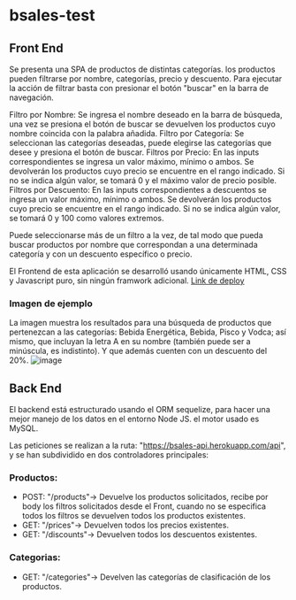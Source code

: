 # bsales-test
## Front End
Se presenta una SPA de productos de distintas categorías. los productos pueden filtrarse por nombre,
categorías, precio y descuento. Para ejecutar la acción de filtrar basta con presionar el botón "buscar"
en la barra de navegación.

Filtro por Nombre: Se ingresa el nombre deseado en la barra de búsqueda, una vez se presiona el botón de 
buscar se devuelven los productos cuyo nombre coincida con la palabra añadida.
Filtro por Categoría: Se seleccionan las categorías deseadas, puede elegirse las categorías que desee y presiona el botón de buscar.
Filtros por Precio: En las inputs correspondientes se ingresa un valor máximo, mínimo o ambos. 
Se devolverán los productos cuyo precio se encuentre en el rango indicado. Si no se indica algún valor, se tomará 0 y el máximo valor de precio posible.
Filtros por Descuento: En las inputs correspondientes a descuentos se ingresa un valor máximo, mínimo o ambos. 
Se devolverán los productos cuyo precio se encuentre en el rango indicado. Si no se indica algún valor, se tomará 0 y 100 como valores extremos.

Puede seleccionarse más de un filtro a la vez, de tal modo que pueda buscar productos por nombre que correspondan a una determinada categoría y con un descuento específico o precio.

El Frontend de esta aplicación se desarrolló usando únicamente HTML, CSS y Javascript puro, sin ningún framwork adicional. 
[Link de deploy](https://bsales-test.herokuapp.com/)


### Imagen de ejemplo
La imagen muestra los resultados para una búsqueda de productos que pertenezcan a las categorías: Bebida Energética, Bebida, Pisco y Vodca; así mismo, que incluyan la letra A en su nombre (también puede ser a minúscula, es indistinto). Y que además cuenten con un descuento del 20%.
![image](https://user-images.githubusercontent.com/102197665/188470659-1e20a25f-dcf4-467b-bdf0-c08ac765d107.png)

## Back End
El backend está estructurado usando el ORM sequelize, para hacer una mejor manejo de los datos en el entorno Node JS. el motor usado es MySQL.

Las peticiones se realizan a la ruta: "https://bsales-api.herokuapp.com/api", y se han subdividido en dos controladores principales:
### Productos:
- POST: "/products"-> Devuelve los productos solicitados, recibe por body los filtros solicitados desde el Front, cuando no se especifica todos los filtros se devuelven todos los productos existentes.
- GET: "/prices"-> Devuelven todos los precios existentes.
- GET: "/discounts"-> Devuelven todos los descuentos existentes.

### Categorias: 
- GET: "/categories"-> Develven las categorías de clasificación de los productos. 
